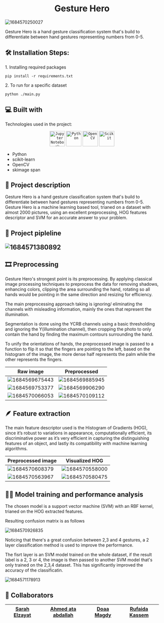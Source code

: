 
<h1 align="center" id="title">Gesture Hero</h1>

![1684570250027](image/README/1684570250027.png)

<p id="description">Gesture Hero is a hand gesture classification system that's build to differentiate between hand gestures representing numbers from 0-5.</p>

<h2>🛠️ Installation Steps:</h2>

<p>1. Installing required packages</p>

```
pip install -r requirements.txt
```

<p>2. To run for a specific dataset</p>

```
python ./main.py
```

<h2>💻 Built with</h2>

Technologies used in the project:


<div align="center">
	<code><img height="50" src="https://user-images.githubusercontent.com/25181517/183914128-3fc88b4a-4ac1-40e6-9443-9a30182379b7.png" alt="Jupyter Notebook" title="Jupyter Notebook"/></code>
	<code><img height="50" src="https://user-images.githubusercontent.com/25181517/183423507-c056a6f9-1ba8-4312-a350-19bcbc5a8697.png" alt="Python" title="Python"/></code>
	<code><img height="50" src="https://opencv.org/wp-content/uploads/2020/07/OpenCV_logo_black-2.png" alt="OpenCV" title="OpenCV"/></code>
	<code><img height="50" src="https://upload.wikimedia.org/wikipedia/commons/thumb/0/05/Scikit_learn_logo_small.svg/1200px-Scikit_learn_logo_small.svg.png" alt="Scikit" title="sklearn"/></code>
</div>

* Python
* scikit-learn
* OpenCV
* skimage
  span

<h2>📝 Project description</h2>
<p> Gesture Hero is a hand gesture classification system that's build to differentiate between hand gestures representing numbers from 0-5. Gesture Hero is a machine learning based tool, trianed on a dataset with almost 2000 pictures, using an excellent preprocessing, HOG features descriptor and SVM for an accurate answer to your problem.

<h2> 🧩 Project pipleline

![1684571380892](image/README/1684571380892.png)

<h2> 🎞️ Preprocessing </h2>

<p> Gesture Hero's strongest point is its preprocessing. By applying classical image processing techniques to preprocess the data for removing shadows, enhancing colors, clipping the area surrounding the hand, rotating so all hands would be pointing in the same direction and resizing for efficiency. </p>
<p>The main preprocessing approach taking is ignoring/ eliminating the channels with misleading information, mainly the ones that represent the illumination.
<p>Segmentation is done using the YCRB channels using a basic thresholding and ignoring the Y(illumination channel), then cropping the photo to only contain the hand by finding the maximum contours surrounding the hand. 
<p> To unify the orientations of hands, the preprocessed image is passed to a function to flip it so that the fingers are pointing to the left, based on the histogram of the image, the more dense half represents the palm while the other represents the fingers.

| Raw image                                      | Preprocessed                                   |
| ---------------------------------------------- | ---------------------------------------------- |
| ![1684569675443](image/README/1684569675443.png) | ![1684569885945](image/README/1684569885945.png) |
| ![1684569753377](image/README/1684569753377.png) | ![1684569906290](image/README/1684569906290.png) |
| ![1684570066053](image/README/1684570066053.png) | ![1684570109112](image/README/1684570109112.png) |

<h2>🪶 Feature extraction </h2>

<p> The main feature descriptor used is the Histogram of Gradients (HOG), since it’s robust to variations in appearance, computationally efficient, its discriminative power as it’s very efficient in capturing the distinguishing features of an object, and lastly its compatibility with machine learning algorithms.

| Preprocessed image                             | Visualized HOG                                 |
| ---------------------------------------------- | ---------------------------------------------- |
| ![1684570608379](image/README/1684570608379.png) | ![1684570558000](image/README/1684570558000.png) |
| ![1684570563967](image/README/1684570563967.png) | ![1684570580475](image/README/1684570580475.png) |

<h2>💪🏻 Model training and performance analysis </h2>

<p> The chosen model is a support vector machine (SVM) with an RBF kernel, trianed on the HOG extracted features.

<p> Resulting confusion matrix is as follows

![1684570926835](image/README/1684570926835.png)


<p> Noticing that there's a great confusion between 2,3 and 4 gestures, a 2 layer classification method is used to improve the performance.

<p> The fisrt layer is an SVM model trained on the whole dataset, if the result label is a 2, 3 or 4, the image is then passed to another SVM model that's only trained on the 2,3,4 dataset. This has significantly improved the accuracy of the classificatin.

![1684571178913](image/README/1684571178913.png)

<h2> 👥 Collaborators </h2>

| [Sarah Elzayat](https://github.com/SarahElzayat) | [Ahmed ata abdallah](https://github.com/Ahmed-ata112) | **[Doaa Magdy](https://github.com/doaamagdy2024)** | **[Rufaida Kassem](https://github.com/Rufaida-Kassem)** |
| --------------------------------------------- | -------------------------------------------------- | ----------------------------------------------------- | ---------------------------------------------------------- |
